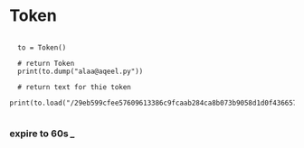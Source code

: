 # Token

```

  to = Token()
  
  # return Token  
  print(to.dump("alaa@aqeel.py"))
  
  # return text for thie token
  print(to.load("/29eb599cfee57609613386c9fcaab284ca8b073b9058d1d0f4366572"))


```
### expire to 60s *_* ### 
